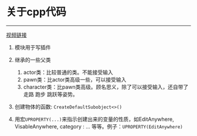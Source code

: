 # 关于cpp代码

---

[视频链接](https://www.youtube.com/watch?app=desktop&v=nVm-DYdAsts)


1. 模块用于写插件
2. 继承的一些父类

   1. actor类：比较普通的类。不能接受输入
   2. pawn类：比actor类高级一些，可以接受输入
   3. character类：比pawn类高级。顾名思义，除了可以接受输入，还自带了走路 跑步 跳跃等姿势。

3. 创建物体的函数: `CreateDefaultSubobject<>()`
4. 用宏`UPROPERTY(...)`来指示创建出来的变量的性质，如EditAnywhere, VisableAnywhere, category : ... 等等。例子：`UPROPERTY(EditAnywhere)`
